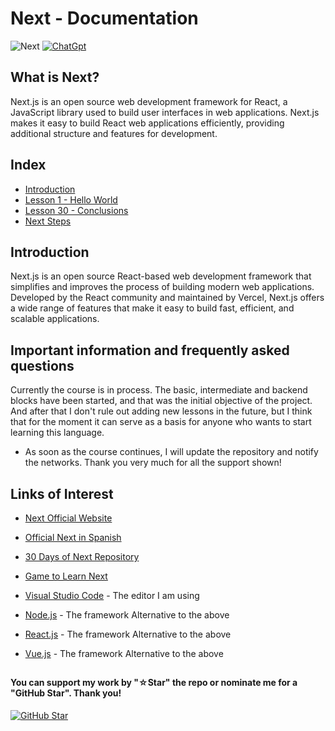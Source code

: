 # Next - Documentation

![Next](https://img.shields.io/badge/Next-black?style=for-the-badge&logo=next.js&logoColor=white)
[![ChatGpt](https://img.shields.io/badge/ChatGPT-GPT--4-7CF178?style=for-the-badge&logo=openai&logoColor=white&labelColor=101010)](https://platform.openai.com)

## What is Next?

Next.js is an open source web development framework for React, a JavaScript library used to build user interfaces in web applications. Next.js makes it easy to build React web applications efficiently, providing additional structure and features for development.

## Index

* [Introduction](Introduction)
* [Lesson 1 - Hello World](Hello-World)
* [Lesson 30 - Conclusions](Conclusions)
* [Next Steps](Next-Steps)

## Introduction

Next.js is an open source React-based web development framework that simplifies and improves the process of building modern web applications. Developed by the React community and maintained by Vercel, Next.js offers a wide range of features that make it easy to build fast, efficient, and scalable applications.

## Important information and frequently asked questions

Currently the course is in process. The basic, intermediate and backend blocks have been started, and that was the initial objective of the project. And after that I don't rule out adding new lessons in the future, but I think that for the moment it can serve as a basis for anyone who wants to start learning this language.

* As soon as the course continues, I will update the repository and notify the networks.
Thank you very much for all the support shown!

## Links of Interest

* [Next Official Website](https://nextjs.org/)

* [Official Next in Spanish](https://nextjs.org/docs)

* [30 Days of Next Repository](https://github.com/vercel/next.js)

* [Game to Learn Next](https://www.freecodecamp.org/espanol/news/tag/nextjs/)

* [Visual Studio Code](https://code.visualstudio.com/) - The editor I am using

* [Node.js](https://nodejs.org/en) - The framework Alternative to the above

* [React.js](https://es.react.dev/) - The framework Alternative to the above

* [Vue.js](https://vuejs.org/) - The framework Alternative to the above

##

#### You can support my work by "☆Star" the repo or nominate me for a "GitHub Star". Thank you!

[![GitHub Star](https://img.shields.io/badge/GitHub-Nominar_a_star-yellow?style=for-the-badge&logo=github&logoColor=white&labelColor=101010)](https://stars.github.com/nominate/)
